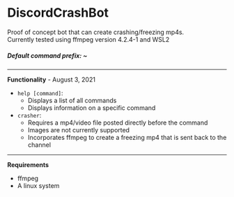 # DiscordCrashBot
Proof of concept bot that can create crashing/freezing mp4s.
<br />
Currently tested using ffmpeg version 4.2.4-1 and WSL2
##### Default command prefix: ~
---
**Functionality** - August 3, 2021
* ``help [command]``:
    * Displays a list of all commands
    * Displays information on a specific command
* ``crasher``:
    * Requires a mp4/video file posted directly before the command
     * Images are not currently supported
    * Incorporates ffmpeg to create a freezing mp4 that is sent back to the channel
---
**Requirements** 
* ffmpeg
* A linux system
